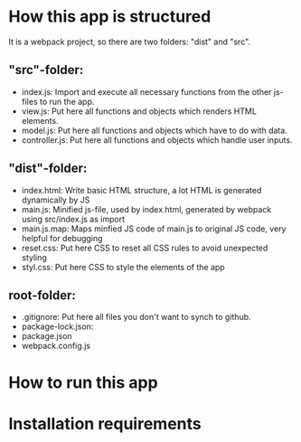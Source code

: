# How this app is structured

It is a webpack project, so there are two folders: "dist" and "src".

## "src"-folder:  

- index.js:       Import and execute all necessary functions from the other js-files to run the app. 
- view.js:        Put here all functions and objects which renders HTML elements.
- model.js:       Put here all functions and objects which have to do with data.
- controller.js:  Put here all functions and objects which handle user inputs.

## "dist"-folder: 

- index.html:     Write basic HTML structure, a lot HTML is generated dynamically by JS
- main.js:        Minified js-file, used by index.html, generated by webpack using src/index.js as import
- main.js.map:    Maps minfied JS code of main.js to original JS code, very helpful for debugging
- reset.css:      Put here CSS to reset all CSS rules to avoid unexpected styling
- styl.css:       Put here CSS to style the elements of the app

## root-folder: 

- .gitignore:     Put here all files you don't want to synch to github.
- package-lock.json: 
- package.json
- webpack.config.js

# How to run this app

# Installation requirements

